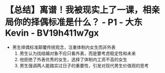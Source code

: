 # 【总结】离谱！我被现实上了一课，相亲局你的择偶标准是什么？ - P1 - 大东Kevin - BV19h411w7gx

-   男生择偶标准颠覆传统观念，注重体制内女生而非外表
    1.  男生认为找结婚对象不应只看外表，而是要考虑稳定性和未来
    2.  他拒绝了外表优秀的女生，选择了体制内工资不高的女生
    3.  男生强调两人能踏实过日子的重要性，引发对现代男生价值观的思考